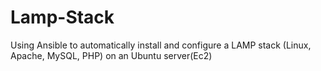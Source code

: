 # Lamp-Stack
Using Ansible to automatically install and configure a LAMP stack (Linux, Apache, MySQL, PHP) on an Ubuntu server(Ec2)
